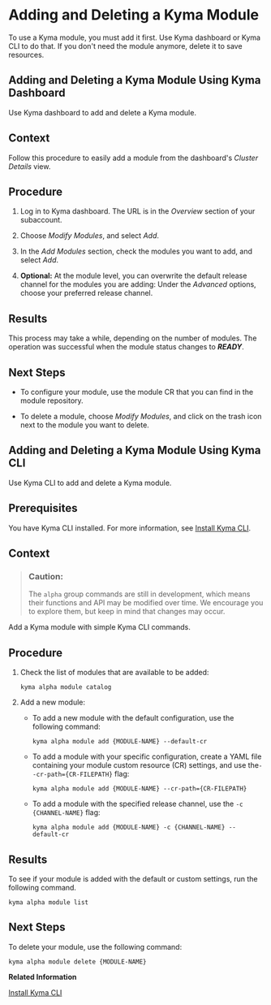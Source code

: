 <!-- loio1b548e9ad4744b978b8b595288b0cb5c -->

# Adding and Deleting a Kyma Module

To use a Kyma module, you must add it first. Use Kyma dashboard or Kyma CLI to do that. If you don't need the module anymore, delete it to save resources.

<a name="loio83744213890d4efe979d72ce706e1115"/>

<!-- loio83744213890d4efe979d72ce706e1115 -->

## Adding and Deleting a Kyma Module Using Kyma Dashboard

Use Kyma dashboard to add and delete a Kyma module.



<a name="loio83744213890d4efe979d72ce706e1115__context_mls_vrz_2xb"/>

## Context

Follow this procedure to easily add a module from the dashboard's *Cluster Details* view.



<a name="loio83744213890d4efe979d72ce706e1115__steps_nls_vrz_2xb"/>

## Procedure

1.  Log in to Kyma dashboard. The URL is in the *Overview* section of your subaccount.

2.  Choose *Modify Modules*, and select *Add*.

3.  In the *Add Modules* section, check the modules you want to add, and select *Add*.

4.  **Optional:** At the module level, you can overwrite the default release channel for the modules you are adding: Under the *Advanced* options, choose your preferred release channel.




<a name="loio83744213890d4efe979d72ce706e1115__result_vlq_51k_3xb"/>

## Results

This process may take a while, depending on the number of modules. The operation was successful when the module status changes to ***READY***.



<a name="loio83744213890d4efe979d72ce706e1115__postreq_plv_fkz_2xb"/>

## Next Steps

-   To configure your module, use the module CR that you can find in the module repository.

-   To delete a module, choose *Modify Modules*, and click on the trash icon next to the module you want to delete.


<a name="loio5a3666c015fb476b8b94b8abcbe9a17d"/>

<!-- loio5a3666c015fb476b8b94b8abcbe9a17d -->

## Adding and Deleting a Kyma Module Using Kyma CLI

Use Kyma CLI to add and delete a Kyma module.



<a name="loio5a3666c015fb476b8b94b8abcbe9a17d__prereq_qvz_h3v_v2c"/>

## Prerequisites

You have Kyma CLI installed. For more information, see [Install Kyma CLI](../10-concepts/kyma-cli-292454b.md#loio292454b34bf543afa111dec20d9da434__section_xy1_41f_52c).



## Context

> ### Caution:  
> The `alpha` group commands are still in development, which means their functions and API may be modified over time. We encourage you to explore them, but keep in mind that changes may occur.

Add a Kyma module with simple Kyma CLI commands.



## Procedure

1.  Check the list of modules that are available to be added:

    ```
    kyma alpha module catalog
    ```

2.  Add a new module:

    -   To add a new module with the default configuration, use the following command:

        ```
        kyma alpha module add {MODULE-NAME} --default-cr
        ```

    -   To add a module with your specific configuration, create a YAML file containing your module custom resource \(CR\) settings, and use the`--cr-path={CR-FILEPATH}` flag:

        ```
        kyma alpha module add {MODULE-NAME} --cr-path={CR-FILEPATH}
        
        ```

    -   To add a module with the specified release channel, use the `-c {CHANNEL-NAME}` flag:

        ```
        kyma alpha module add {MODULE-NAME} -c {CHANNEL-NAME} --default-cr
        
        ```





<a name="loio5a3666c015fb476b8b94b8abcbe9a17d__result_pnf_p5l_52c"/>

## Results

To see if your module is added with the default or custom settings, run the following command.

```
kyma alpha module list
```



<a name="loio5a3666c015fb476b8b94b8abcbe9a17d__postreq_nxq_r5l_52c"/>

## Next Steps

To delete your module, use the following command:

```
kyma alpha module delete {MODULE-NAME} 

```

**Related Information**  


[Install Kyma CLI](../10-concepts/kyma-cli-292454b.md#loio292454b34bf543afa111dec20d9da434__section_xy1_41f_52c)

